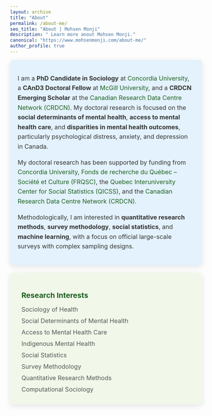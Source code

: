 ```yaml
---
layout: archive
title: "About"
permalink: /about-me/
seo_title: "About | Mohsen Monji"
description: " Learn more anout Mohsen Monji."
canonical: "https://www.mohsenmonji.com/about-me/"
author_profile: true
---
```

<style>
  .icon {
    margin-right: 10px;
    color: #1B5E20; /* Accessible Dark Green */
  }

  .card {
    border-radius: 8px;
    padding: 20px;
    margin-bottom: 20px;
    color: #333333; /* Dark Gray Text */
    box-shadow: 0px 4px 15px rgba(0, 0, 0, 0.1);
    transition: transform 0.2s, box-shadow 0.2s;
  }

  .card:hover {
    transform: translateY(-5px);
    box-shadow: 0px 6px 20px rgba(0, 0, 0, 0.2);
  }

  .card:first-of-type {
    background-color: #F3F4F6; /* Light Gray Background */
  }

  .card:nth-of-type(2) {
    background-color: #E3F2FD; /* Light Blue Background for Expertise */
  }

  .card:nth-of-type(3) {
    background-color: #F1F8E9; /* Light Green Background for Contact */
  }

  .card h3 {
    font-size: 1.2rem;
    font-weight: bold;
    color: #1B5E20; /* Accessible Dark Green */
    margin-bottom: 15px;
  }

  .card ul {
    list-style: none;
    padding: 0;
    margin: 0;
  }

  .card ul li {
    margin-bottom: 10px;
    font-size: 1rem;
    color: #555; /* Medium Gray */
  }

  .card p {
    font-size: 1rem;
    color: #333; /* Dark Gray */
    line-height: 1.6; /* Improves readability */
  }

  .card:first-of-type p {
    text-align: justify; /* Justify the text in the first card */
  }

  .email {
    font-weight: bold;
    color: #1B5E20; /* Dark Green */
  }

  a {
    color: #1B5E20;
    text-decoration: none;
  }

  a:hover {
    text-decoration: underline;
  }
</style>

<div class="card">
  <p>
    I am a <strong>PhD Candidate in Sociology</strong> at 
    <a href="https://www.concordia.ca/artsci/sociology-anthropology.html" target="_blank">Concordia University</a>, 
    a <strong>CAnD3 Doctoral Fellow</strong> at 
    <a href="https://www.mcgill.ca/cand3/our-people/fellows-2024-25" target="_blank">McGill University</a>, 
    and a <strong>CRDCN Emerging Scholar</strong> at the 
    <a href="https://crdcn.ca" target="_blank">Canadian Research Data Centre Network (CRDCN)</a>. 
      My doctoral research is focused on the 
  <strong>social determinants of mental health</strong>, 
  <strong>access to mental health care</strong>, and 
  <strong>disparities in mental health outcomes</strong>, particularly psychological distress, anxiety, and depression in Canada.
</p>

  <p>
    My doctoral research has been supported by funding from 
    <a href="https://www.concordia.ca/artsci/sociology-anthropology.html" target="_blank">Concordia University</a>, 
    <a href="https://www.frq.gouv.qc.ca" target="_blank">Fonds de recherche du Québec – Société et Culture (FRQSC)</a>, 
    the <a href="https://www.ciqss.org" target="_blank">Quebec Interuniversity Center for Social Statistics (QICSS)</a>, 
    and the <a href="https://crdcn.ca" target="_blank">Canadian Research Data Centre Network (CRDCN)</a>.
  </p>

  <p>
    Methodologically, I am interested in <strong>quantitative research methods</strong>, <strong>survey methodology</strong>, 
    <strong>social statistics</strong>, and <strong>machine learning</strong>, with a focus on official large-scale surveys with complex sampling designs.
  </p>
  
</div>

<div class="card">
  <h3><i class="fas fa-briefcase icon"></i> Research Interests</h3>
  <ul>
    <li><i class="fas fa-users icon"></i> Sociology of Health</li>
    <li><i class="fas fa-brain icon"></i> Social Determinants of Mental Health</li>
    <li><i class="fas fa-user-md icon"></i> Access to Mental Health Care</li>
    <li><i class="fas fa-leaf icon"></i> Indigenous Mental Health</li>
    <li><i class="fas fa-chart-line icon"></i> Social Statistics</li>
    <li><i class="fas fa-poll icon"></i> Survey Methodology</li>
    <li><i class="fas fa-table icon"></i> Quantitative Research Methods</li>
    <li><i class="fas fa-brain icon"></i> Computational Sociology</li>
  </ul>
</div>
